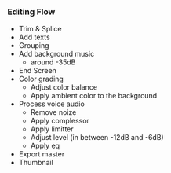 ### Editing Flow

- Trim & Splice
- Add texts
- Grouping
- Add background music
  - around -35dB
- End Screen
- Color grading
  - Adjust color balance
  - Apply ambient color to the background
- Process voice audio
  - Remove noize
  - Apply complessor
  - Apply limitter
  - Adjust level (in between -12dB and -6dB)
  - Apply eq
- Export master
- Thumbnail
